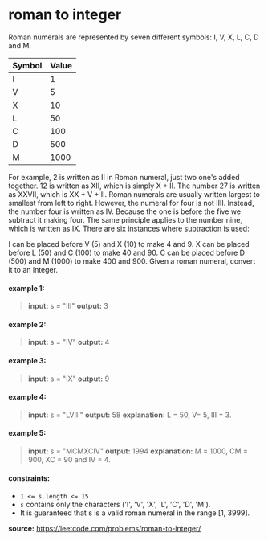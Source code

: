 # roman to integer
Roman numerals are represented by seven different symbols: I, V, X, L, C, D and M.

Symbol | Value
------ | ------
I | 1
V | 5
X | 10
L | 50
C | 100
D | 500
M | 1000

For example, 2 is written as II in Roman numeral, just two one's added together. 12 is written as XII, which is simply X + II. The number 27 is written as XXVII, which is XX + V + II.
Roman numerals are usually written largest to smallest from left to right. However, the numeral for four is not IIII. Instead, the number four is written as IV. Because the one is before the five we subtract it making four. The same principle applies to the number nine, which is written as IX. There are six instances where subtraction is used:

I can be placed before V (5) and X (10) to make 4 and 9. 
X can be placed before L (50) and C (100) to make 40 and 90. 
C can be placed before D (500) and M (1000) to make 400 and 900.
Given a roman numeral, convert it to an integer.

#### example 1:
> **input:** s = "III"
> **output:** 3

#### example 2:
> **input:** s = "IV"
> **output:** 4

#### example 3:
> **input:** s = "IX"
> **output:** 9

#### example 4:
> **input:** s = "LVIII"
> **output:** 58
> **explanation:** L = 50, V= 5, III = 3.

#### example 5:
> **input:** s = "MCMXCIV"
> **output:** 1994
> **explanation:** M = 1000, CM = 900, XC = 90 and IV = 4.

#### constraints:
* `1 <= s.length <= 15`
* `s` contains only the characters ('I', 'V', 'X', 'L', 'C', 'D', 'M').
* It is guaranteed that s is a valid roman numeral in the range [1, 3999].

**source:** https://leetcode.com/problems/roman-to-integer/

